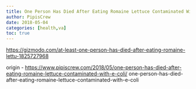 ```yaml
---
title: One Person Has Died After Eating Romaine Lettuce Contaminated With E. Coli
author: PipisCrew
date: 2018-05-04
categories: [health,va]
toc: true
---
```


https://gizmodo.com/at-least-one-person-has-died-after-eating-romaine-lettu-1825727968

origin - https://www.pipiscrew.com/2018/05/one-person-has-died-after-eating-romaine-lettuce-contaminated-with-e-coli/ one-person-has-died-after-eating-romaine-lettuce-contaminated-with-e-coli